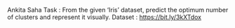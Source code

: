 Ankita Saha
Task : From the given ‘Iris’ dataset, predict the optimum number of clusters and represent it visually.
Dataset : https://bit.ly/3kXTdox
